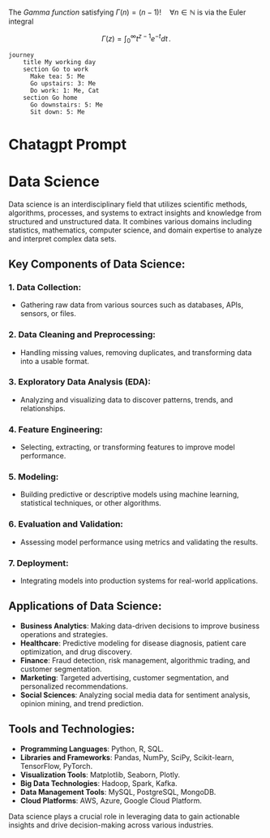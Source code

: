 The *Gamma function* satisfying $\Gamma(n) = (n-1)!\quad\forall n\in\mathbb N$ is via the Euler integral

$$
\Gamma(z) = \int_0^\infty t^{z-1}e^{-t}dt\,.
$$

```mermaid
journey
    title My working day
    section Go to work
      Make tea: 5: Me
      Go upstairs: 3: Me
      Do work: 1: Me, Cat
    section Go home
      Go downstairs: 5: Me
      Sit down: 5: Me
```

# Chatagpt Prompt

# Data Science

Data science is an interdisciplinary field that utilizes scientific methods, algorithms, processes, and systems to extract insights and knowledge from structured and unstructured data. It combines various domains including statistics, mathematics, computer science, and domain expertise to analyze and interpret complex data sets.

## Key Components of Data Science:

### 1. Data Collection:
   - Gathering raw data from various sources such as databases, APIs, sensors, or files.

### 2. Data Cleaning and Preprocessing:
   - Handling missing values, removing duplicates, and transforming data into a usable format.

### 3. Exploratory Data Analysis (EDA):
   - Analyzing and visualizing data to discover patterns, trends, and relationships.

### 4. Feature Engineering:
   - Selecting, extracting, or transforming features to improve model performance.

### 5. Modeling:
   - Building predictive or descriptive models using machine learning, statistical techniques, or other algorithms.

### 6. Evaluation and Validation:
   - Assessing model performance using metrics and validating the results.

### 7. Deployment:
   - Integrating models into production systems for real-world applications.

## Applications of Data Science:

- **Business Analytics**: Making data-driven decisions to improve business operations and strategies.
- **Healthcare**: Predictive modeling for disease diagnosis, patient care optimization, and drug discovery.
- **Finance**: Fraud detection, risk management, algorithmic trading, and customer segmentation.
- **Marketing**: Targeted advertising, customer segmentation, and personalized recommendations.
- **Social Sciences**: Analyzing social media data for sentiment analysis, opinion mining, and trend prediction.

## Tools and Technologies:

- **Programming Languages**: Python, R, SQL.
- **Libraries and Frameworks**: Pandas, NumPy, SciPy, Scikit-learn, TensorFlow, PyTorch.
- **Visualization Tools**: Matplotlib, Seaborn, Plotly.
- **Big Data Technologies**: Hadoop, Spark, Kafka.
- **Data Management Tools**: MySQL, PostgreSQL, MongoDB.
- **Cloud Platforms**: AWS, Azure, Google Cloud Platform.

Data science plays a crucial role in leveraging data to gain actionable insights and drive decision-making across various industries.
